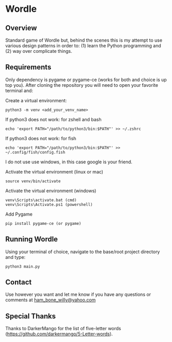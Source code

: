 # Wordle

## Overview
Standard game of Wordle but, behind the scenes this is my attempt to use various 
design patterns in order to: (1) learn the Python programming and (2) way over 
complicate things.


## Requirements
Only dependency is pygame or pygame-ce (works for both and choice is up top you). After 
cloning the repository you will need to open your favorite terminal and:

Create a virtual environment:

    python3 -m venv <add_your_venv_name>


If python3 does not work: for zshell and bash

    echo 'export PATH="/path/to/python3/bin:$PATH"' >> ~/.zshrc

If python3 does not work: for fish

    echo 'export PATH="/path/to/python3/bin:$PATH"' >> ~/.config/fish/config.fish

I do not use use windows, in this case google is your friend.

Activate the virtual environment (linux or mac)

    source venv/bin/activate
    
Activate the virtual environment (windows)

    venv\Scripts\activate.bat (cmd)
    venv\Scripts\Activate.ps1 (powershell)
    
Add Pygame

    pip install pygame-ce (or pygame)


## Running Wordle
Using your terminal of choice, navigate to the base/root project directory and type:
    
    python3 main.py


## Contact
Use however you want and let me know if you have any questions or comments at 
ham_bone_willy@yahoo.com 


## Special Thanks
Thanks to DarkerMango for the list of five-letter words (https://github.com/darkermango/5-Letter-words).
